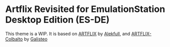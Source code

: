 # Artflix Revisited for EmulationStation Desktop Edition (ES-DE)

This theme is a WIP.  It is based on [ARTFLIX](https://github.com/fagnerpc/Alekfull-ARTFLIX/) by [Alekfull](https://github.com/fagnerpc/), and [ARTFLIX-Colbalto](https://github.com/galisteogames/ARTFLIX-Cobalto/) by [Galisteo](https://github.com/galisteogames/)
